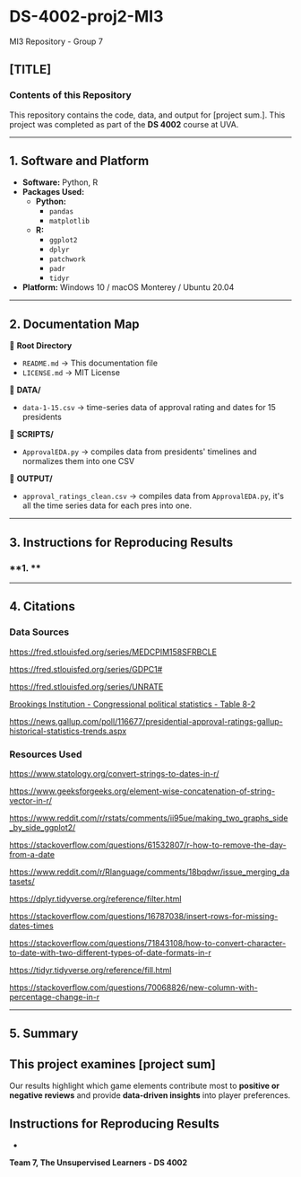 # DS-4002-proj2-MI3
MI3 Repository - Group 7  

## [TITLE]  

### **Contents of this Repository**  
This repository contains the code, data, and output for [project sum.]. This project was completed as part of the **DS 4002** course at UVA.  

---

## **1. Software and Platform**  
- **Software:** Python, R  
- **Packages Used:**  
  - **Python:**  
    - `pandas`
    - `matplotlib`
  - **R:**  
    - `ggplot2`
    - `dplyr`
    - `patchwork`
    - `padr`
    - `tidyr`
- **Platform:** Windows 10 / macOS Monterey / Ubuntu 20.04  

---

## **2. Documentation Map**  

📂 **Root Directory**  
  - `README.md` → This documentation file  
  - `LICENSE.md` → MIT License  

📂 **DATA/**  
  - `data-1-15.csv` → time-series data of approval rating and dates for 15 presidents

📂 **SCRIPTS/**  
  - `ApprovalEDA.py` → compiles data from presidents' timelines and normalizes them into one CSV

📂 **OUTPUT/**  
  - `approval_ratings_clean.csv` → compiles data from `ApprovalEDA.py`, it's all the time series data for each pres into one.

---

## **3. Instructions for Reproducing Results**  

### **1. **

---

## **4. Citations**  

### Data Sources

https://fred.stlouisfed.org/series/MEDCPIM158SFRBCLE

https://fred.stlouisfed.org/series/GDPC1#

https://fred.stlouisfed.org/series/UNRATE

[Brookings Institution - Congressional political statistics - Table 8-2](https://www.brookings.edu/articles/vital-statistics-on-congress/)

https://news.gallup.com/poll/116677/presidential-approval-ratings-gallup-historical-statistics-trends.aspx

### Resources Used

https://www.statology.org/convert-strings-to-dates-in-r/

https://www.geeksforgeeks.org/element-wise-concatenation-of-string-vector-in-r/

https://www.reddit.com/r/rstats/comments/ii95ue/making_two_graphs_side_by_side_ggplot2/

https://stackoverflow.com/questions/61532807/r-how-to-remove-the-day-from-a-date

https://www.reddit.com/r/Rlanguage/comments/18bqdwr/issue_merging_datasets/

https://dplyr.tidyverse.org/reference/filter.html

https://stackoverflow.com/questions/16787038/insert-rows-for-missing-dates-times

https://stackoverflow.com/questions/71843108/how-to-convert-character-to-date-with-two-different-types-of-date-formats-in-r

https://tidyr.tidyverse.org/reference/fill.html

https://stackoverflow.com/questions/70068826/new-column-with-percentage-change-in-r

---

## **5. Summary**
This project examines [project sum]
- 

Our results highlight which game elements contribute most to **positive or negative reviews** and provide **data-driven insights** into player preferences.

## **Instructions for Reproducing Results**
- 

**Team 7, The Unsupervised Learners - DS 4002**
